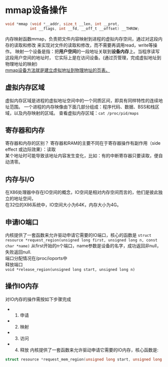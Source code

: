 # mmap设备操作
``` C
void *mmap (void *__addr, size_t __len, int __prot,
		   int __flags, int __fd, __off_t __offset) __THROW;
```
内存映射函数mmap，负责把文件内容映射到进程的虚拟内存空间，通过对这段内存的读取和修改
来实现对文件的读取和修改，而不需要再调用read，write等操作。
映射一个设备是指：把**用户空间**的一段地址关联到**设备内存**上。当程序读写这段用户空间的地址时，
它实际上是在访问设备。(通过页管理，完成虚拟地址到物理地址的映射)  
<u> mmap设备方法就是建立虚拟地址到物理地址的页表。</u>  

## 虚拟内存区域  
虚拟内存区域是进程的虚拟地址空间中的一个同质区间，即具有同样特性的连续地址范围。
一个进程的内存映像由下面几部分组成：程序代码、数据、BSS和栈区域，以及内存映射的区域。
查看虚拟内存区域：`cat /proc/pid/maps`
## 寄存器和内存
寄存器和内存的区别？
寄存器和RAM的主要不同在于寄存器操作有副作用（side effect 或边际效果）：读取  
某个地址时可能导致该地址内容发生变化，比如：有的中断寄存器只要读取，便自动清零。
## 内存与I/O
在X86处理器中存在IO空间的概念，IO空间是相对内存空间而言的，他们是彼此独立的地址空间，  
在32位的X86系统中，IO空间大小为64K，内存大小为4G。  
## 申请IO端口
内核提供了一套函数来允许驱动申请它需要的IO端口，核心的函数是
`struct resource *request_region(unsigned long first, unsigned long n, const char *name)`
从first开始的n个端口，name参数是设备的名字，成功返回非null，失败返回null.  
端口分配情况在/proc/ioports中  
释放端口  
`void *release_region(unsigned long start, unsigned long n)`  
## 操作IO内存
对IO内存的操作需按如下步骤完成
- 1. 申请
- 2. 映射
- 3. 访问
- 4. 释放
内核提供了一套函数来允许驱动申请它需要的IO内存，核心函数是:  
``` C
struct resource *request_mem_region(unsigned long start, unsigned long len, char *name)
```  
